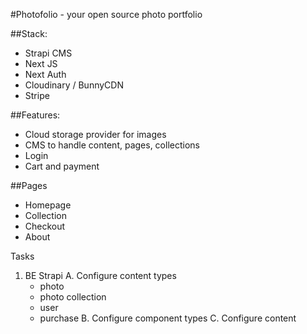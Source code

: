 #Photofolio - your open source photo portfolio

##Stack:

- Strapi CMS
- Next JS
- Next Auth
- Cloudinary / BunnyCDN
- Stripe

##Features:

- Cloud storage provider for images
- CMS to handle content, pages, collections
- Login
- Cart and payment

##Pages

- Homepage
- Collection
- Checkout
- About

Tasks

1. BE Strapi
   A. Configure content types
   - photo
   - photo collection
   - user
   - purchase
     B. Configure component types
     C. Configure content
